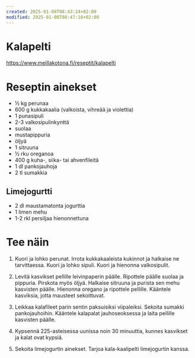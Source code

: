```yaml
---
created: 2025-01-08T08:43:24+02:00
modified: 2025-01-08T08:47:18+02:00
---
```


# Kalapelti

https://www.meillakotona.fi/reseptit/kalapelti

# Reseptin ainekset

- ½ kg perunaa
- 600 g kukkakaalia (valkoista, vihreää ja violettia)
- 1 punasipuli
- 2-3 valkosipulinkynttä
- suolaa
- mustapippuria
- öljyä
- 1 sitruuna
- ½ rku oreganoa
- 400 g kuha-, siika- tai ahvenfileitä
- 1 dl pankojauhoja
- 2 tl sumakkia

## Limejogurtti
- 2 dl maustamatonta jogurttia
- 1 limen mehu
- 1-2 rkl persiljaa hienonnettuna

# Tee näin

1. Kuori ja lohko perunat. Irrota kukkakaaleista kukinnot ja halkaise ne tarvittaessa. Kuori ja lohko sipuli. Kuori ja hienonna valkosipulit.

1. Levitä kasvikset pellille leivinpaperin päälle. Ripottele päälle suolaa ja pippuria. Pirskota myös öljyä. Halkaise sitruuna ja purista sen mehu kasvisten päälle. Hienonna oregano ja ripottele pellille. Kääntele kasviksia, jotta mausteet sekoittuvat.

1. Leikkaa kalafileet parin sentin paksuisiksi viipaleiksi. Sekoita sumakki pankojauhoihin. Kääntele kalapalat jauhoseoksessa ja laita pellille kasvisten päälle.

1. Kypsennä 225-asteisessa uunissa noin 30 minuuttia, kunnes kasvikset ja kalat ovat kypsiä.

1. Sekoita limejogurtin ainekset. Tarjoa kala-kaalipelti limejogurtin kanssa.
